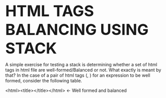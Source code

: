 <b><font size=15>HTML TAGS BALANCING USING STACK</font></b>

A simple exercise for testing a stack is determining whether a set of html tags in html file are well-formed/Balanced or not.
What exactly is meant by that? In the case of a pair of html tags (<html>, </html>) for an expression to be well formed, consider the following table.

&#60;html&#62;&#60;title&#62;&#60;/title&#62;&#60;/html&#62; <- Well formed and balanced

<html><title><title></html> <- Not Balanced

Warning: This program is not designed to handle unclosing tags like <br>
